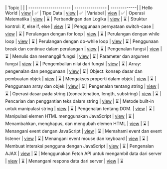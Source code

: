 |  Topic                |              |
| --------------------- | ---------------- | -------------|
|  Hello World | <a href='https://github.com/sacodeofficial/javascript-tutorial/blob/main/1/hello-world/index.html'>view</a> | ✅ 
|  Tipe Data |  <a href='https://github.com/sacodeofficial/javascript-tutorial/blob/main/1/tipe-data/index.html'>view</a> | ✅
|  Variabel |  <a href='https://github.com/sacodeofficial/javascript-tutorial/blob/main/1/variable/index.html'>view</a> | ✅
|  Operasi Matematika |  <a href='#'>view</a> | ⌛
|  Perbandingan dan Logika |  <a href='#'>view</a> | ⌛
|  Struktur kontrol: if, else if, else |  <a href='#'>view</a> | ⌛
|  Penggunaan pernyataan switch-case |  <a href='#'>view</a> | ⌛
|  Perulangan dengan for loop |  <a href='#'>view</a> | ⌛
|  Perulangan dengan while loop |  <a href='#'>view</a> | ⌛
|  Perulangan dengan do-while loop |  <a href='#'>view</a> | ⌛
|  Penggunaan break dan continue dalam perulangan |  <a href='#'>view</a> | ⌛
|  Pengenalan fungsi |  <a href='#'>view</a> | ⌛
|  Menulis dan memanggil fungsi |  <a href='#'>view</a> | ⌛
|  Parameter dan argumen fungsi |  <a href='#'>view</a> | ⌛
|  Pengembalian nilai dari fungsi |  <a href='#'>view</a> | ⌛
|  Array: pengenalan dan penggunaan |  <a href='#'>view</a> | ⌛
|  Object: konsep dasar dan pembuatan objek |  <a href='#'>view</a> | ⌛
|  Mengakses properti dalam objek |  <a href='#'>view</a> | ⌛
|  Penggunaan array dan objek |  <a href='#'>view</a> | ⌛
|  Pengenalan tentang string |  <a href='#'>view</a> | ⌛
|  Operasi dasar pada string ((concatenation, length, substring) |  <a href='#'>view</a> | ⌛
|  Pencarian dan penggantian teks dalam string |  <a href='#'>view</a> | ⌛
|  Metode built-in untuk manipulasi string |  <a href='#'>view</a> | ⌛
|  Pengenalan tentang DOM. |  <a href='#'>view</a> | ⌛
|  Manipulasi elemen HTML menggunakan JavaScript |  <a href='#'>view</a> | ⌛
|  Menambahkan, menghapus, dan mengubah elemen HTML |  <a href='#'>view</a> | ⌛
|  Menangani event dengan JavaScript |  <a href='#'>view</a> | ⌛
|  Memahami event dan event listener |  <a href='#'>view</a> | ⌛
|  Menangani event mouse dan keyboard |  <a href='#'>view</a> | ⌛
|  Membuat interaksi pengguna dengan JavaScript |  <a href='#'>view</a> | ⌛
|  Pengenalan AJAX |  <a href='#'>view</a> | ⌛
|  Menggunakan Fetch API untuk mengambil data dari server |  <a href='#'>view</a> | ⌛
|  Menangani respons data dari server |  <a href='#'>view</a> | ⌛